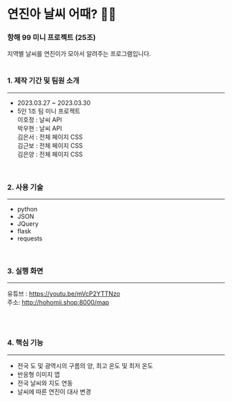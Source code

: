 # 연진아 날씨 어때? 🐱‍🏍
### 항해 99 미니 프로젝트 (25조)  
지역별 날씨를 연진이가 모아서 알려주는 프로그램입니다.
<br/>
<br/>


    
### 1. 제작 기간 및 팀원 소개 
---  

+ 2023.03.27 ~ 2023.03.30
+ 5인 1조 팀 미니 프로젝트  
    이호정 : 날씨 API  
    박우현 : 날씨 API  
    김은서 : 전체 페이지 CSS  
    김근보 : 전체 페이지 CSS  
    김은양 : 전체 페이지 CSS    
<br/>
    
### 2. 사용 기술
---
+ python  
+ JSON  
+ JQuery  
+ flask  
+ requests  
<br/>

  
  
### 3. 실행 화면
---
유튜브 : https://youtu.be/mVcP2YTTNzo  
주소: http://hohomii.shop:8000/map

<br/>
<br/>

  
### 4. 핵심 기능
---
+ 전국 도 및 광역시의 구름의 양, 최고 온도 및 최저 온도  
+ 반응형 이미지 앱  
+ 전국 날씨와 지도 연동  
+ 날씨에 따른 연진이 대사 변경
<br/>






